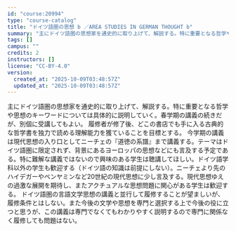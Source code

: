 ```yaml
---
id: "course:20994"
type: "course-catalog"
title: "ドイツ語圏の思想 b ／AREA STUDIES IN GERMAN THOUGHT b"
summary: "主にドイツ語圏の思想家を通史的に取り上げて、解説する。特に重要となる哲学や思想のキーワードについては具体的に説明していく。春学期の講義の続きだが、別個に受講してもよい。 履修者が修了後、どこの書店でも手に入る古典的な哲学書を独力で読める理解…"
tags: []
campus: ""
credits: 2
instructors: []
license: "CC-BY-4.0"
version:
  created_at: "2025-10-09T03:48:57Z"
  updated_at: "2025-10-09T03:48:57Z"
---
```

主にドイツ語圏の思想家を通史的に取り上げて、解説する。特に重要となる哲学や思想のキーワードについては具体的に説明していく。春学期の講義の続きだが、別個に受講してもよい。 履修者が修了後、どこの書店でも手に入る古典的な哲学書を独力で読める理解能力を獲ていることを目標とする。 今学期の講義は現代思想の入り口としてニーチェの『道徳の系譜』まで講義する。テーマはドイツ語圏に限定されず、背景にあるヨーロッパの思想などにも言及する予定である。特に難解な講義ではないので興味のある学生は聴講してほしい。ドイツ語学科以外の学生も歓迎する（ドイツ語の知識は前提にしない）。ニーチェより先のハイデガーやベンヤミンなど20世紀の現代思想に少し言及する。現代思想ゆえの過激な展開を期待し、またアクチュアルな思想問題に関心がある学生は歓迎する。 ドイツ語圏の言語文学思想の講義と並行して履修することが望ましいが、履修条件とはしない。また今後の文学や思想を専門と選択する上で今後の役に立つと思うが、この講義は専門でなくてもわかりやすく説明するので専門に関係なく履修しても問題はない。
